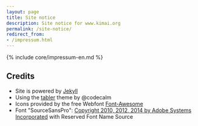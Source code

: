 ```yaml
---
layout: page
title: Site notice
description: Site notice for www.kimai.org
permalink: /site-notice/
redirect_from: 
- /impressum.html
---
```

{% include core/impressum-en.md %}

## Credits

- Site is powered by [Jekyll](http://jekyllrb.com/)
- Using the [tabler](https://github.com/tabler/tabler) theme by @codecalm
- Icons provided by the free Webfont [Font-Awesome](https://fontawesome.io/)
- Font "SourceSansPro": [Copyright 2010, 2012, 2014 by Adobe Systems Incorporated](http://www.adobe.com/) with Reserved Font Name Source

